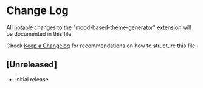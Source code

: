 # Change Log

All notable changes to the "mood-based-theme-generator" extension will be documented in this file.

Check [Keep a Changelog](http://keepachangelog.com/) for recommendations on how to structure this file.

## [Unreleased]

- Initial release
